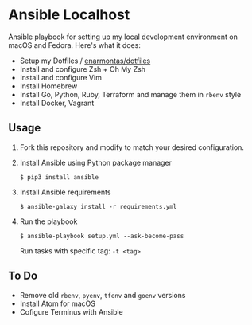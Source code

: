 # Ansible Localhost

Ansible playbook for setting up my local development environment on macOS and Fedora.
Here's what it does:
- Setup my Dotfiles / [enarmontas/dotfiles](https://github.com/enarmontas/dotfiles)
- Install and configure Zsh + Oh My Zsh
- Install and configure Vim
- Install Homebrew
- Install Go, Python, Ruby, Terraform and manage them in `rbenv` style
- Install Docker, Vagrant

## Usage
1. Fork this repository and modify to match your desired configuration.

1. Install Ansible using Python package manager

   ```
   $ pip3 install ansible
   ```

2. Install Ansible requirements

   ```
   $ ansible-galaxy install -r requirements.yml
   ```

3. Run the playbook
   ```
   $ ansible-playbook setup.yml --ask-become-pass
   ```
   Run tasks with specific tag: `-t <tag>`

## To Do
- Remove old `rbenv`, `pyenv`, `tfenv` and `goenv` versions
- Install Atom for macOS
- Cofigure Terminus with Ansible
